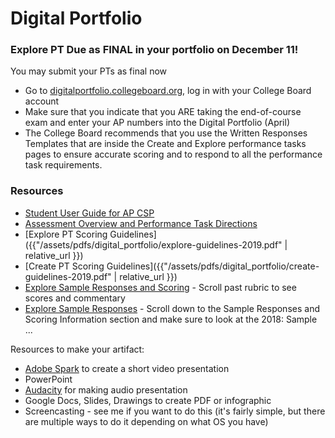 # Digital Portfolio

### Explore PT Due as FINAL in your portfolio on December 11!

You may submit your PTs as final now

- Go to <a href="https://digitalportfolio.collegeboard.org" target="_blank">digitalportfolio.collegeboard.org</a>, log in with your College Board account
- Make sure that you indicate that you ARE taking the end-of-course exam and enter your AP numbers into the Digital Portfolio (April)
- The College Board recommends that you use the Written Responses Templates that are inside the Create and Explore performance tasks pages to ensure accurate scoring and to respond to all the performance task requirements.

### Resources

- [Student User Guide for AP CSP](https://secure-media.collegeboard.org/digitalServices/pdf/ap/computer-science-principles-digital-portfolio-student-guide.pdf)
- [Assessment Overview and Performance Task Directions](https://apcentral.collegeboard.org/pdf/ap-csp-student-task-directions.pdf?course=ap-computer-science-principles)
- [Explore PT Scoring Guidelines]({{"/assets/pdfs/digital_portfolio/explore-guidelines-2019.pdf" | relative_url }})
- [Create PT Scoring Guidelines]({{"/assets/pdfs/digital_portfolio/create-guidelines-2019.pdf" | relative_url }})
- [Explore Sample Responses and Scoring](https://secure-media.collegeboard.org/ap/pdf/ap18-csp-explore.pdf) - Scroll past rubric to see scores and commentary
- [Explore Sample Responses](https://apcentral.collegeboard.org/courses/ap-computer-science-principles/exam?course=ap-computer-science-principles) - Scroll down to the Sample Responses and Scoring Information section and make sure to look at the 2018: Sample ...

Resources to make your artifact:

- [Adobe Spark](https://spark.adobe.com/) to create a short video presentation
- PowerPoint
- [Audacity](https://www.audacityteam.org/) for making audio presentation
- Google Docs, Slides, Drawings to create PDF or infographic
- Screencasting - see me if you want to do this (it's fairly simple, but there are multiple ways to do it depending on what OS you have)

